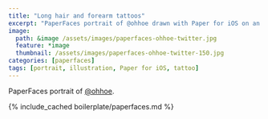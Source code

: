 ```yaml
---
title: "Long hair and forearm tattoos"
excerpt: "PaperFaces portrait of @ohhoe drawn with Paper for iOS on an iPad."
image: 
  path: &image /assets/images/paperfaces-ohhoe-twitter.jpg 
  feature: *image
  thumbnail: /assets/images/paperfaces-ohhoe-twitter-150.jpg
categories: [paperfaces]
tags: [portrait, illustration, Paper for iOS, tattoo]
---
```


PaperFaces portrait of [@ohhoe](https://twitter.com/ohhoe).

{% include_cached boilerplate/paperfaces.md %}
